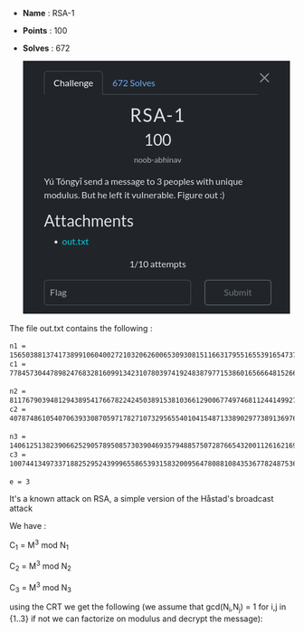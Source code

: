 - **Name** : RSA-1
- **Points** : 100
- **Solves** : 672

  ![image](./RSA-1.png)

 The file out.txt contains the following :

 ````
 n1 = 156503881374173899106040027210320626006530930815116631795516553916547375688556673985142242828597628615920973708595994675661662789752600109906259326160805121029243681236938272723595463141696217880136400102526509149966767717309801293569923237158596968679754520209177602882862180528522927242280121868961697240587
c1 = 77845730447898247683281609913423107803974192483879771538601656664815266655476695261695401337124553851404038028413156487834500306455909128563474382527072827288203275942719998719612346322196694263967769165807133288612193509523277795556658877046100866328789163922952483990512216199556692553605487824176112568965

n2 = 81176790394812943895417667822424503891538103661290067749746811244149927293880771403600643202454602366489650358459283710738177024118857784526124643798095463427793912529729517724613501628957072457149015941596656959113353794192041220905793823162933257702459236541137457227898063370534472564804125139395000655909
c2 = 40787486105407063933087059717827107329565540104154871338902977389136976706405321232356479461501507502072366720712449240185342528262578445532244098369654742284814175079411915848114327880144883620517336793165329893295685773515696260299308407612535992098605156822281687718904414533480149775329948085800726089284

n3 = 140612513823906625290578950857303904693579488575072876654320011261621692347864140784716666929156719735696270348892475443744858844360080415632704363751274666498790051438616664967359811895773995052063222050631573888071188619609300034534118393135291537302821893141204544943440866238800133993600817014789308510399
c3 = 100744134973371882529524399965586539315832009564780881084353677824875367744381226140488591354751113977457961062275480984708865578896869353244823264759044617432862876208706282555040444253921290103354489356742706959370396360754029015494871561563778937571686573716714202098622688982817598258563381656498389039630

e = 3
````

It's a known attack on RSA, a simple version of the Håstad's broadcast attack

We have :

C<sub>1</sub> = M<sup>3</sup> mod N<sub>1</sub>

C<sub>2</sub> = M<sup>3</sup> mod N<sub>2</sub>

C<sub>3</sub> = M<sup>3</sup> mod N<sub>3</sub>

using the CRT we get the following (we assume that gcd(N<sub>i</sub>,N<sub>j</sub>) = 1 for i,j in {1..3} if not we can factorize on modulus and decrypt the message):








